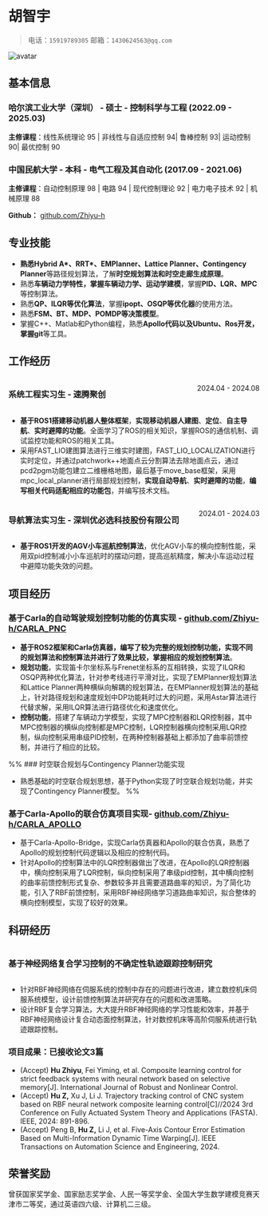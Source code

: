 # 胡智宇

> 电话：`15919789305`       邮箱：`1430624563@qq.com`

<img src="https://s2.loli.net/2024/08/05/KHw1BS4vG6h5jN9.jpg" alt="avatar">

## 基本信息

### 哈尔滨工业大学（深圳） - 硕士 - 控制科学与工程   (2022.09 - 2025.03)



**主修课程**：线性系统理论 95 | 非线性与自适应控制 94| 鲁棒控制 93| 运动控制 90| 最优控制 90


### 中国民航大学 - 本科 - 电气工程及其自动化  (2017.09 - 2021.06)
**主修课程**：自动控制原理 98 | 电路 94 | 现代控制理论 92 | 电力电子技术 92 | 机械原理 88



**Github：** [github.com/Zhiyu-h](https://github.com/Zhiyu-h)   

## 专业技能

- **熟悉Hybrid A\*、RRT\*、EMPlanner、Lattice Planner、Contingency Planner**等路径规划算法，了解**时空规划算法和时空走廊生成原理**。
- 熟悉**车辆动力学特性，掌握车辆动力学、运动学建模**，掌握**PID、LQR、MPC**等控制算法。
- 熟悉**QP、ILQR等优化算法**，掌握**ipopt、OSQP等优化器**的使用方法。
- 熟悉**FSM、BT、MDP、POMDP等决策模型**。
- 掌握C++、Matlab和Python编程，熟悉**Apollo代码以及Ubuntu、Ros开发，掌握git**等工具。

## 工作经历

<div style="display: flex; justify-content: space-between;">
    <h3>系统工程实习生 - 速腾聚创</h3> <p style="text-align: right">2024.04 - 2024.08</p>
</div>



- **基于ROS1搭建移动机器人整体框架**，**实现移动机器人建图**、**定位**、**自主导航**、**实时避障的功能**。全面学习了ROS的相关知识，掌握ROS的通信机制、调试监控功能和ROS的相关工具。
- 采用FAST_LIO建图算法进行三维实时建图，FAST_LIO_LOCALIZATION进行实时定位，并通过patchwork++地面点云分割算法去除地面点云，通过pcd2pgm功能包建立二维栅格地图，最后基于move_base框架，采用mpc_local_planner进行局部规划控制，**实现自动导航**、**实时避障的功能**，**编写相关代码适配相应的功能包**，并编写技术文档。




<div style="display: flex; justify-content: space-between;">
    <h3>导航算法实习生 - 深圳优必选科技股份有限公司</h3> <p style="text-align: right">2024.01 - 2024.03</p>
</div>

- **基于ROS1开发的AGV小车巡航控制算法**，优化AGV小车的横向控制性能，采用双pid控制减小小车巡航时的摆动问题，提高巡航精度，解决小车运动过程中避障功能失效的问题。




## 项目经历

### 基于Carla的自动驾驶规划控制功能的仿真实现 - [github.com/Zhiyu-h/CARLA_PNC](https://github.com/Zhiyu-h/CARLA_PNC)

- **基于ROS2框架和Carla仿真器，编写了较为完整的规划控制功能，实现不同的规划算法和控制算法并进行了效果比较，掌握相应的规划控制算法**。
- **规划功能**，实现笛卡尔坐标系与Frenet坐标系的互相转换，实现了ILQR和OSQP两种优化算法，针对参考线进行平滑对比，实现了EMPlanner规划算法和Lattice Planner两种横纵向解耦的规划算法，在EMPlanner规划算法的基础上，针对路径规划和速度规划中DP功能耗时过大的问题，采用Astar算法进行代替求解，采用ILQR算法进行路径优化和速度优化。
- **控制功能**，搭建了车辆动力学模型，实现了MPC控制器和LQR控制器，其中MPC控制器的横纵向控制都是MPC控制，LQR控制器横向控制采用LQR控制，纵向控制采用串级PID控制，在两种控制器基础上都添加了曲率前馈控制，并进行了相应的比较。

%% ### 时空联合规划与Contingency Planner功能实现

- 熟悉基础的时空联合规划思想，基于Python实现了时空联合规划功能，并实现了Contingency Planner模型。 %%

### 基于Carla-Apollo的联合仿真项目实现- [github.com/Zhiyu-h/CARLA_APOLLO](https://github.com/Zhiyu-h/CARLA_APOLLO)

- 基于Carla-Apollo-Bridge，实现Carla仿真器和Apollo的联合仿真，熟悉了Apollo的规划控制代码逻辑以及相应的控制代码。
- 针对Apollo的控制算法中的LQR控制器做出了改进，在Apollo的LQR控制器中，横向控制采用了LQR控制，纵向控制采用了串级pid控制，其中横向控制的曲率前馈控制形式复杂、参数较多并且需要道路曲率的知识，为了简化功能，引入了RBF前馈控制，采用RBF神经网络学习道路曲率知识，拟合整体的横向控制模型，实现了较好的效果。

## 科研经历

<div style="display: flex; justify-content: space-between;">
    <h3>基于神经网络复合学习控制的不确定性轨迹跟踪控制研究</h3> 
</div>



- 针对RBF神经网络在伺服系统的控制中存在的问题进行改进，建立数控机床伺服系统模型，设计前馈控制算法并研究存在的问题和改进策略。
- 设计RBF复合学习算法，大大提升RBF神经网络的学习性能和效率，并基于RBF神经网络设计复合动态面控制算法，针对数控机床等高阶伺服系统进行轨迹跟踪控制。
### 项目成果：已接收论文3篇
- (Accept)   **Hu Zhiyu**, Fei Yiming, et al. Composite learning control for strict feedback systems with neural network based on selective memory[J]. International Journal of Robust and Nonlinear Control.
- (Accept)  **Hu Z,** Xu J, Li J. Trajectory tracking control of CNC system based on RBF neural network composite learning control[C]//2024 3rd Conference on Fully Actuated System Theory and Applications (FASTA). IEEE, 2024: 891-896.
- (Accept)   Peng B, **Hu Z,** Li J, et al. Five-Axis Contour Error Estimation Based on Multi-Information Dynamic Time Warping[J]. IEEE Transactions on Automation Science and Engineering, 2024.

## 荣誉奖励





曾获国家奖学金、国家励志奖学金、人民一等奖学金、全国大学生数学建模竞赛天津市二等奖，通过英语四六级、计算机二三级。